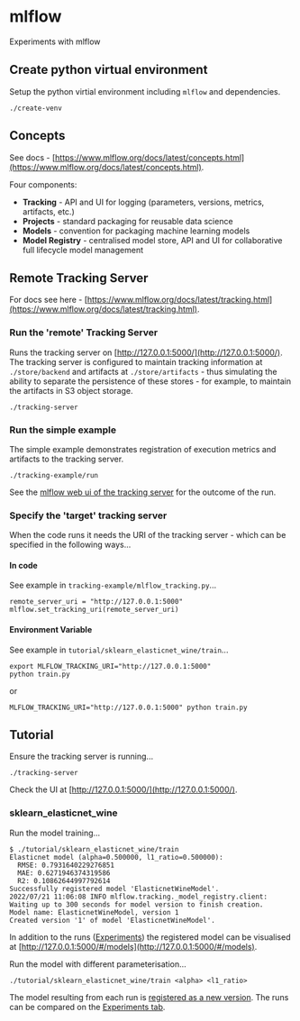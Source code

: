 # mlflow

Experiments with mlflow

## Create python virtual environment

Setup the python virtial environment including `mlflow` and dependencies.

```
./create-venv
```

## Concepts

See docs - [https://www.mlflow.org/docs/latest/concepts.html](https://www.mlflow.org/docs/latest/concepts.html).

Four components:
* **Tracking** - API and UI for logging (parameters, versions, metrics, artifacts, etc.)
* **Projects** - standard packaging for reusable data science
* **Models** - convention for packaging machine learning models
* **Model Registry** - centralised model store, API and UI for collaborative full lifecycle model management

## Remote Tracking Server

For docs see here - [https://www.mlflow.org/docs/latest/tracking.html](https://www.mlflow.org/docs/latest/tracking.html).

### Run the 'remote' Tracking Server

Runs the tracking server on [http://127.0.0.1:5000/](http://127.0.0.1:5000/). The tracking server is configured to maintain tracking information at `./store/backend` and artifacts at `./store/artifacts` - thus simulating the ability to separate the persistence of these stores - for example, to maintain the artifacts in S3 object storage.

```
./tracking-server
```

### Run the simple example

The simple example demonstrates registration of execution metrics and artifacts to the tracking server.

```
./tracking-example/run
```

See the [mlflow web ui of the tracking server](http://127.0.0.1:5000/#/experiments/0) for the outcome of the run.

### Specify the 'target' tracking server

When the code runs it needs the URI of the tracking server - which can be specified in the following ways...

#### In code

See example in `tracking-example/mlflow_tracking.py`...

```
remote_server_uri = "http://127.0.0.1:5000"
mlflow.set_tracking_uri(remote_server_uri)
```

#### Environment Variable

See example in `tutorial/sklearn_elasticnet_wine/train`...

```
export MLFLOW_TRACKING_URI="http://127.0.0.1:5000"
python train.py
```

or

```
MLFLOW_TRACKING_URI="http://127.0.0.1:5000" python train.py
```

## Tutorial

Ensure the tracking server is running...

```
./tracking-server
```

Check the UI at [http://127.0.0.1:5000/](http://127.0.0.1:5000/).

### sklearn_elasticnet_wine

Run the model training...

```
$ ./tutorial/sklearn_elasticnet_wine/train 
Elasticnet model (alpha=0.500000, l1_ratio=0.500000):
  RMSE: 0.7931640229276851
  MAE: 0.6271946374319586
  R2: 0.10862644997792614
Successfully registered model 'ElasticnetWineModel'.
2022/07/21 11:06:08 INFO mlflow.tracking._model_registry.client: Waiting up to 300 seconds for model version to finish creation.                     Model name: ElasticnetWineModel, version 1
Created version '1' of model 'ElasticnetWineModel'.
```

In addition to the runs ([Experiments](http://127.0.0.1:5000/#/experiments/0)) the registered model can be visualised at [http://127.0.0.1:5000/#/models](http://127.0.0.1:5000/#/models).

Run the model with different parameterisation...

```
./tutorial/sklearn_elasticnet_wine/train <alpha> <l1_ratio>
```

The model resulting from each run is [registered as a new version](http://127.0.0.1:5000/#/models/ElasticnetWineModel). The runs can be compared on the [Experiments tab](http://127.0.0.1:5000/#/experiments/0).

